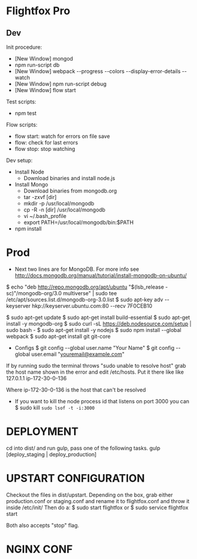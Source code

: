 # Flightfox Pro

## Dev

Init procedure:

* [New Window] mongod
* npm run-script db
* [New Window] webpack --progress --colors --display-error-details --watch
* [New Window] npm run-script debug
* [New Window] flow start

Test scripts:

* npm test

Flow scripts:

* flow start: watch for errors on file save
* flow: check for last errors
* flow stop: stop watching

Dev setup:

* Install Node
    - Download binaries and install node.js
* Install Mongo
    - Download binaries from mongodb.org
    - tar -zxvf [dir]
    - mkdir -p /usr/local/mongodb
    - cp -R -n [dir] /usr/local/mongodb
    - vi ~/.bash_profile
    - export PATH=/usr/local/mongodb/bin:$PATH
* npm install

# Prod

* Next two lines are for MongoDB. For more info see http://docs.mongodb.org/manual/tutorial/install-mongodb-on-ubuntu/

$ echo "deb http://repo.mongodb.org/apt/ubuntu "$(lsb_release -sc)"/mongodb-org/3.0 multiverse" | sudo tee /etc/apt/sources.list.d/mongodb-org-3.0.list
$ sudo apt-key adv --keyserver hkp://keyserver.ubuntu.com:80 --recv 7F0CEB10

$ sudo apt-get update
$ sudo apt-get install build-essential
$ sudo apt-get install -y mongodb-org
$ sudo curl -sL https://deb.nodesource.com/setup | sudo bash -
$ sudo apt-get install -y nodejs
$ sudo npm install --global webpack
$ sudo apt-get install git git-core

* Configs
$ git config --global user.name "Your Name"
$ git config --global user.email "youremail@example.com"

If by running sudo the terminal throws "sudo unable to resolve host" grab the host name shown in the error
and edit /etc/hosts. Put it there like like
    127.0.1.1 ip-172-30-0-136

Where ip-172-30-0-136 is the host that can't be resolved

* If you want to kill the node process id that listens on port 3000 you can
$ sudo kill `sudo lsof -t -i:3000`

# DEPLOYMENT
cd into dist/ and run gulp, pass one of the following tasks.
    gulp [deploy_staging | deploy_production]

# UPSTART CONFIGURATION
Checkout the files in dist/upstart. Depending on the box, grab either production.conf or staging.conf and rename it to flightfox.conf
and throw it inside /etc/init/ Then do a:
$ sudo start flightfox
or
$ sudo service flightfox start

Both also accepts "stop" flag.

# NGINX CONF

